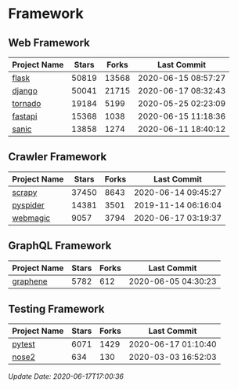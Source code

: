 # Framework

## Web Framework

| Project Name | Stars | Forks | Last Commit |
| ------------ | ----- | ----- | ----------- |
| [flask](https://github.com/pallets/flask) | 50819 | 13568 | 2020-06-15 08:57:27 |
| [django](https://github.com/django/django) | 50041 | 21715 | 2020-06-17 08:32:43 |
| [tornado](https://github.com/tornadoweb/tornado) | 19184 | 5199 | 2020-05-25 02:23:09 |
| [fastapi](https://github.com/tiangolo/fastapi) | 15368 | 1038 | 2020-06-15 11:18:36 |
| [sanic](https://github.com/huge-success/sanic) | 13858 | 1274 | 2020-06-11 18:40:12 |

## Crawler Framework

| Project Name | Stars | Forks | Last Commit |
| ------------ | ----- | ----- | ----------- |
| [scrapy](https://github.com/scrapy/scrapy) | 37450 | 8643 | 2020-06-14 09:45:27 |
| [pyspider](https://github.com/binux/pyspider) | 14381 | 3501 | 2019-11-14 06:16:04 |
| [webmagic](https://github.com/code4craft/webmagic) | 9057 | 3794 | 2020-06-17 03:19:37 |

## GraphQL Framework

| Project Name | Stars | Forks | Last Commit |
| ------------ | ----- | ----- | ----------- |
| [graphene](https://github.com/graphql-python/graphene) | 5782 | 612 | 2020-06-05 04:30:23 |

## Testing Framework

| Project Name | Stars | Forks | Last Commit |
| ------------ | ----- | ----- | ----------- |
| [pytest](https://github.com/pytest-dev/pytest) | 6071 | 1429 | 2020-06-17 01:10:40 |
| [nose2](https://github.com/nose-devs/nose2) | 634 | 130 | 2020-03-03 16:52:03 |

*Update Date: 2020-06-17T17:00:36*
